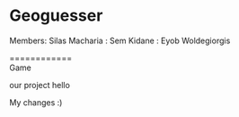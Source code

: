 Geoguesser
==========
Members: Silas Macharia
      :  Sem Kidane
      : Eyob Woldegiorgis

============	
Game


our project
hello

My changes :)